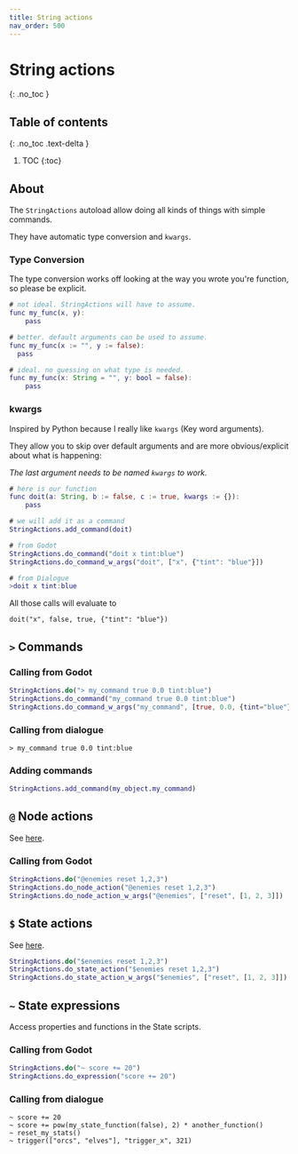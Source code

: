 ```yaml
---
title: String actions
nav_order: 500
---
```


# String actions
{: .no_toc }

## Table of contents
{: .no_toc .text-delta }

1. TOC
{:toc}

## About
The `StringActions` autoload allow doing all kinds of things with simple commands.

They have automatic type conversion and `kwargs`.

### Type Conversion
The type conversion works off looking at the way you wrote you're function, so please be explicit.
```gd
# not ideal. StringActions will have to assume.
func my_func(x, y):
    pass

# better. default arguments can be used to assume.
func my_func(x := "", y := false):
  pass

# ideal. no guessing on what type is needed.
func my_func(x: String = "", y: bool = false):
    pass
```

### kwargs
Inspired by Python because I really like `kwargs` (Key word arguments).

They allow you to skip over default arguments and are more obvious/explicit about what is happening:

*The last argument needs to be named `kwargs` to work.* 
```gd
# here is our function
func doit(a: String, b := false, c := true, kwargs := {}):
    pass

# we will add it as a command
StringActions.add_command(doit)

# from Godot
StringActions.do_command("doit x tint:blue")
StringActions.do_command_w_args("doit", ["x", {"tint": "blue"}])

# from Dialogue
>doit x tint:blue
```

All those calls will evaluate to
```
doit("x", false, true, {"tint": "blue"})
```

## `>` Commands

### Calling from Godot
```gd
StringActions.do("> my_command true 0.0 tint:blue")
StringActions.do_command("my_command true 0.0 tint:blue")
StringActions.do_command_w_args("my_command", [true, 0.0, {tint="blue"}])
```

### Calling from dialogue
```
> my_command true 0.0 tint:blue
```

### Adding commands
```gd
StringActions.add_command(my_object.my_command)
```

## `@` Node actions
See [here](./dialogue/node_actions.md).

### Calling from Godot
```gd
StringActions.do("@enemies reset 1,2,3")
StringActions.do_node_action("@enemies reset 1,2,3")
StringActions.do_node_action_w_args("@enemies", ["reset", [1, 2, 3]])
```

## `$` State actions
See [here](./dialogue/state_actions.md).

```gd
StringActions.do("$enemies reset 1,2,3")
StringActions.do_state_action("$enemies reset 1,2,3")
StringActions.do_state_action_w_args("$enemies", ["reset", [1, 2, 3]])
```

## `~` State expressions

Access properties and functions in the State scripts.

### Calling from Godot
```gd
StringActions.do("~ score += 20")
StringActions.do_expression("score += 20")
```

### Calling from dialogue
```
~ score += 20
~ score += pow(my_state_function(false), 2) * another_function()
~ reset_my_stats()
~ trigger(["orcs", "elves"], "trigger_x", 321)
```
